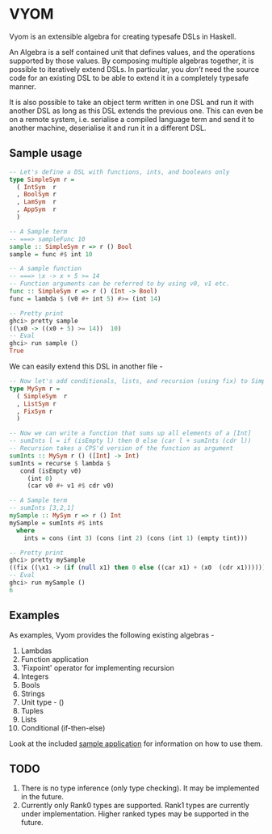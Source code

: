 # VYOM

Vyom is an extensible algebra for creating typesafe DSLs in Haskell.

An Algebra is a self contained unit that defines values, and the operations supported by those values. By composing multiple algebras together, it is possible to iteratively extend DSLs. In particular, you *don't* need the source code for an existing DSL to be able to extend it in a completely typesafe manner.

It is also possible to take an object term written in one DSL and run it with another DSL as long as this DSL extends the previous one. This can even be on a remote system, i.e. serialise a compiled language term and send it to another machine, deserialise it and run it in a different DSL.
  
## Sample usage

```haskell
-- Let's define a DSL with functions, ints, and booleans only
type SimpleSym r =
  ( IntSym  r
  , BoolSym r
  , LamSym  r
  , AppSym  r
  )

-- A Sample term
-- ===> sampleFunc 10
sample :: SimpleSym r => r () Bool
sample = func #$ int 10

-- A sample function
-- ===> \x -> x + 5 >= 14
-- Function arguments can be referred to by using v0, v1 etc.
func :: SimpleSym r => r () (Int -> Bool)
func = lambda $ (v0 #+ int 5) #>= (int 14)

-- Pretty print
ghci> pretty sample
((\x0 -> ((x0 + 5) >= 14))  10)
-- Eval
ghci> run sample ()
True
```

We can easily extend this DSL in another file -

```haskell
-- Now let's add conditionals, lists, and recursion (using fix) to SimpleSym
type MySym r =
  ( SimpleSym  r
  , ListSym r
  , FixSym r
  )

-- Now we can write a function that sums up all elements of a [Int]
-- sumInts l = if (isEmpty l) then 0 else (car l + sumInts (cdr l))
-- Recursion takes a CPS'd version of the function as argument
sumInts :: MySym r () ([Int] -> Int)
sumInts = recurse $ lambda $
   cond (isEmpty v0)
     (int 0)
     (car v0 #+ v1 #$ cdr v0)

-- A Sample term
-- sumInts [3,2,1]
mySample :: MySym r => r () Int
mySample = sumInts #$ ints
  where
    ints = cons (int 3) (cons (int 2) (cons (int 1) (empty tint)))

-- Pretty print
ghci> pretty mySample
((fix ((\x1 -> (if (null x1) then 0 else ((car x1) + (x0  (cdr x1)))))))  (3 : (2 : (1 : []))))
-- Eval
ghci> run mySample ()
6
```


## Examples

As examples, Vyom provides the following existing algebras -

1. Lambdas
2. Function application
3. 'Fixpoint' operator for implementing recursion
4. Integers
5. Bools
6. Strings
7. Unit type - ()
8. Tuples
9. Lists
10. Conditional (if-then-else)

Look at the included [sample application](app/) for information on how to use them.

## TODO

1. There is no type inference (only type checking). It may be implemented in the future.
2. Currently only Rank0 types are supported. Rank1 types are currently under implementation. Higher ranked types may be supported in the future.
